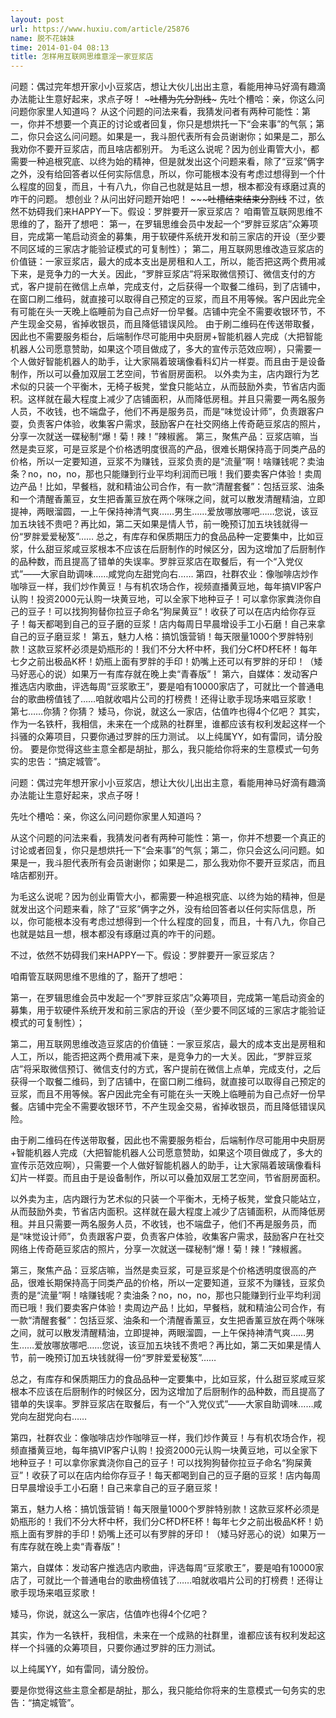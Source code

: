 ```yaml
---
layout: post
url: https://www.huxiu.com/article/25876
name: 脱不花妹妹
time: 2014-01-04 08:13
title: 怎样用互联网思维意淫一家豆浆店
---
```

问题：偶过完年想开家小小豆浆店，想让大伙儿出出主意，看能用神马好滴有趣滴办法能让生意好起来，求点子呀！ ~~~~~~~~~~~~~~~~~吐槽为先分割线~~~~~~~~~~~~~~~~~ 先吐个槽哈：亲，你这么问问题你家里人知道吗？ 从这个问题的问法来看，我猜发问者有两种可能性：第一，你并不想要一个真正的讨论或者回复，你只是想烘托一下“会来事”的气氛；第二，你只会这么问问题。如果是一，我斗胆代表所有会员谢谢你；如果是二，那么我劝你不要开豆浆店，而且啥店都别开。 为毛这么说呢？因为创业甭管大小，都需要一种追根究底、以终为始的精神，但是就发出这个问题来看，除了“豆浆”俩字之外，没有给回答者以任何实际信息，所以，你可能根本没有考虑过想得到一个什么程度的回复，而且，十有八九，你自己也就是姑且一想，根本都没有琢磨过真的咋干的问题。 想创业？从问出好问题开始吧！ ~~~~~~~~~~~~~~~~~吐槽结束结束分割线~~~~~~~~~~~~~~ 不过，依然不妨碍我们来HAPPY一下。假设：罗胖要开一家豆浆店？ 咱甭管互联网思维不思维的了，豁开了想吧： 第一，在罗辑思维会员中发起一个“罗胖豆浆店”众筹项目，完成第一笔启动资金的募集，用于软硬件系统开发和前三家店的开设（至少要不同区域的三家店才能验证模式的可复制性）； 第二，用互联网思维改造豆浆店的价值链：一家豆浆店，最大的成本支出是房租和人工，所以，能否把这两个费用减下来，是竞争力的一大关。因此，“罗胖豆浆店”将采取微信预订、微信支付的方式，客户提前在微信上点单，完成支付，之后获得一个取餐二维码，到了店铺中，在窗口刷二维码，就直接可以取得自己预定的豆浆，而且不用等候。客户因此完全有可能在头一天晚上临睡前为自己点好一份早餐。店铺中完全不需要收银环节，不产生现金交易，省掉收银员，而且降低错误风险。 由于刷二维码在传送带取餐，因此也不需要服务柜台，后端制作尽可能用中央厨房+智能机器人完成（大把智能机器人公司愿意赞助，如果这个项目做成了，多大的宣传示范效应啊），只需要一个人做好智能机器人的助手，让大家隔着玻璃像看科幻片一样耍。而且由于是设备制作，所以可以叠加双层工艺空间，节省厨房面积。 以外卖为主，店内跟行为艺术似的只装一个平衡木，无椅子板凳，堂食只能站立，从而鼓励外卖，节省店内面积。这样就在最大程度上减少了店铺面积，从而降低房租。并且只需要一两名服务人员，不收钱，也不端盘子，他们不再是服务员，而是“味觉设计师”，负责跟客户耍，负责客户体验，收集客户需求，鼓励客户在社交网络上传奇葩豆浆店的照片，分享一次就送一碟秘制“爆！菊！辣！”辣椒酱。 第三，聚焦产品：豆浆店嘛，当然是卖豆浆，可是豆浆是个价格透明度很高的产品，很难长期保持高于同类产品的价格，所以一定要知道，豆浆不为赚钱，豆浆负责的是“流量”啊！啥赚钱呢？卖油条？no，no，no，那也只能赚到行业平均利润而已哦！我们要卖客户体验！卖周边产品！比如，早餐档，就和精油公司合作，有一款“清醒套餐”：包括豆浆、油条和一个清醒香薰豆，女生把香薰豆放在两个咪咪之间，就可以散发清醒精油，立即提神，两眼溜圆，一上午保持神清气爽……男生……爱放哪放哪吧……您说，该豆加五块钱不贵吧？再比如，第二天如果是情人节，前一晚预订加五块钱就得一份“罗胖爱爱秘笈”…… 总之，有库存和保质期压力的食品品种一定要集中，比如豆浆，什么甜豆浆咸豆浆根本不应该在后厨制作的时候区分，因为这增加了后厨制作的品种数，而且提高了错单的失误率。罗胖豆浆店在取餐后，有一个“入党仪式”——大家自助调味……咸党向左甜党向右…… 第四，社群农业：像咖啡店炒作咖啡豆一样，我们炒作黄豆！与有机农场合作，视频直播黄豆地，每年搞VIP客户认购！投资2000元认购一块黄豆地，可以全家下地种豆子！可以拿你家粪浇你自己的豆子！可以找狗狗替你拉豆子命名“狗屎黄豆”！收获了可以在店内给你存豆子！每天都喝到自己的豆子磨的豆浆！店内每周日早晨增设手工小石磨！自己来拿自己的豆子磨豆浆！ 第五，魅力人格：搞饥饿营销！每天限量1000个罗胖特别款！这款豆浆杯必须是奶瓶形的！我们不分大杯中杯，我们分C杯D杯E杯！每年七夕之前出极品K杯！奶瓶上面有罗胖的手印！奶嘴上还可以有罗胖的牙印！（矮马好恶心的说）如果万一有库存就在晚上卖“青春版”！ 第六，自媒体：发动客户推选店内歌曲，评选每周“豆浆歌王”，要是咱有10000家店了，可就比一个普通电台的歌曲榜值钱了……咱就收唱片公司的打榜费！还得让歌手现场来唱豆浆歌！ 第七……你猜？你猜？ 矮马，你说，就这么一家店，估值咋也得4个亿吧？ 其实，作为一名铁杆，我相信，未来在一个成熟的社群里，谁都应该有权利发起这样一个抖骚的众筹项目，只要你通过罗胖的压力测试。 以上纯属YY，如有雷同，请分股份。 要是你觉得这些主意全都是胡扯，那么，我只能给你将来的生意模式一句务实的忠告：“搞定城管”。

问题：偶过完年想开家小小豆浆店，想让大伙儿出出主意，看能用神马好滴有趣滴办法能让生意好起来，求点子呀！

先吐个槽哈：亲，你这么问问题你家里人知道吗？

从这个问题的问法来看，我猜发问者有两种可能性：第一，你并不想要一个真正的讨论或者回复，你只是想烘托一下“会来事”的气氛；第二，你只会这么问问题。如果是一，我斗胆代表所有会员谢谢你；如果是二，那么我劝你不要开豆浆店，而且啥店都别开。

为毛这么说呢？因为创业甭管大小，都需要一种追根究底、以终为始的精神，但是就发出这个问题来看，除了“豆浆”俩字之外，没有给回答者以任何实际信息，所以，你可能根本没有考虑过想得到一个什么程度的回复，而且，十有八九，你自己也就是姑且一想，根本都没有琢磨过真的咋干的问题。

不过，依然不妨碍我们来HAPPY一下。假设：罗胖要开一家豆浆店？

咱甭管互联网思维不思维的了，豁开了想吧：

第一，在罗辑思维会员中发起一个“罗胖豆浆店”众筹项目，完成第一笔启动资金的募集，用于软硬件系统开发和前三家店的开设（至少要不同区域的三家店才能验证模式的可复制性）；

第二，用互联网思维改造豆浆店的价值链：一家豆浆店，最大的成本支出是房租和人工，所以，能否把这两个费用减下来，是竞争力的一大关。因此，“罗胖豆浆店”将采取微信预订、微信支付的方式，客户提前在微信上点单，完成支付，之后获得一个取餐二维码，到了店铺中，在窗口刷二维码，就直接可以取得自己预定的豆浆，而且不用等候。客户因此完全有可能在头一天晚上临睡前为自己点好一份早餐。店铺中完全不需要收银环节，不产生现金交易，省掉收银员，而且降低错误风险。

由于刷二维码在传送带取餐，因此也不需要服务柜台，后端制作尽可能用中央厨房+智能机器人完成（大把智能机器人公司愿意赞助，如果这个项目做成了，多大的宣传示范效应啊），只需要一个人做好智能机器人的助手，让大家隔着玻璃像看科幻片一样耍。而且由于是设备制作，所以可以叠加双层工艺空间，节省厨房面积。

以外卖为主，店内跟行为艺术似的只装一个平衡木，无椅子板凳，堂食只能站立，从而鼓励外卖，节省店内面积。这样就在最大程度上减少了店铺面积，从而降低房租。并且只需要一两名服务人员，不收钱，也不端盘子，他们不再是服务员，而是“味觉设计师”，负责跟客户耍，负责客户体验，收集客户需求，鼓励客户在社交网络上传奇葩豆浆店的照片，分享一次就送一碟秘制“爆！菊！辣！”辣椒酱。

第三，聚焦产品：豆浆店嘛，当然是卖豆浆，可是豆浆是个价格透明度很高的产品，很难长期保持高于同类产品的价格，所以一定要知道，豆浆不为赚钱，豆浆负责的是“流量”啊！啥赚钱呢？卖油条？no，no，no，那也只能赚到行业平均利润而已哦！我们要卖客户体验！卖周边产品！比如，早餐档，就和精油公司合作，有一款“清醒套餐”：包括豆浆、油条和一个清醒香薰豆，女生把香薰豆放在两个咪咪之间，就可以散发清醒精油，立即提神，两眼溜圆，一上午保持神清气爽……男生……爱放哪放哪吧……您说，该豆加五块钱不贵吧？再比如，第二天如果是情人节，前一晚预订加五块钱就得一份“罗胖爱爱秘笈”……

总之，有库存和保质期压力的食品品种一定要集中，比如豆浆，什么甜豆浆咸豆浆根本不应该在后厨制作的时候区分，因为这增加了后厨制作的品种数，而且提高了错单的失误率。罗胖豆浆店在取餐后，有一个“入党仪式”——大家自助调味……咸党向左甜党向右……

第四，社群农业：像咖啡店炒作咖啡豆一样，我们炒作黄豆！与有机农场合作，视频直播黄豆地，每年搞VIP客户认购！投资2000元认购一块黄豆地，可以全家下地种豆子！可以拿你家粪浇你自己的豆子！可以找狗狗替你拉豆子命名“狗屎黄豆”！收获了可以在店内给你存豆子！每天都喝到自己的豆子磨的豆浆！店内每周日早晨增设手工小石磨！自己来拿自己的豆子磨豆浆！

第五，魅力人格：搞饥饿营销！每天限量1000个罗胖特别款！这款豆浆杯必须是奶瓶形的！我们不分大杯中杯，我们分C杯D杯E杯！每年七夕之前出极品K杯！奶瓶上面有罗胖的手印！奶嘴上还可以有罗胖的牙印！（矮马好恶心的说）如果万一有库存就在晚上卖“青春版”！

第六，自媒体：发动客户推选店内歌曲，评选每周“豆浆歌王”，要是咱有10000家店了，可就比一个普通电台的歌曲榜值钱了……咱就收唱片公司的打榜费！还得让歌手现场来唱豆浆歌！

矮马，你说，就这么一家店，估值咋也得4个亿吧？

其实，作为一名铁杆，我相信，未来在一个成熟的社群里，谁都应该有权利发起这样一个抖骚的众筹项目，只要你通过罗胖的压力测试。

以上纯属YY，如有雷同，请分股份。

要是你觉得这些主意全都是胡扯，那么，我只能给你将来的生意模式一句务实的忠告：“搞定城管”。

